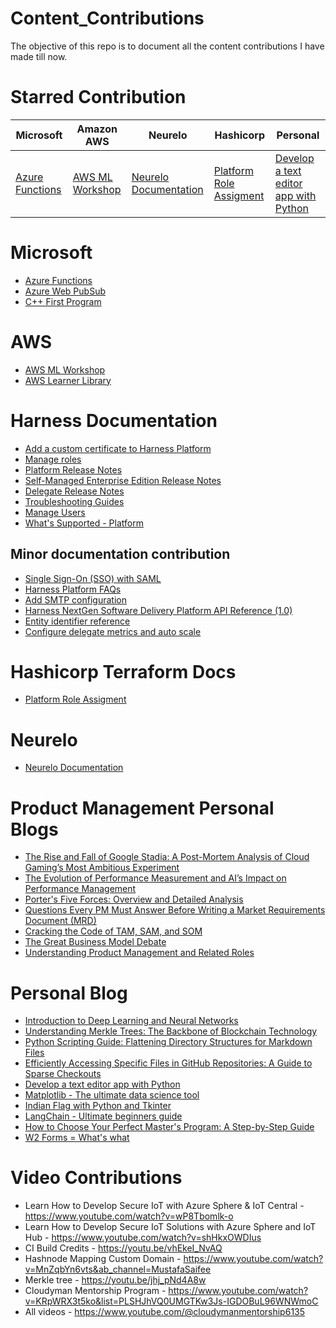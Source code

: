 # Content_Contributions
The objective of this repo is to document all the content contributions I have made till now.

# Starred Contribution

| Microsoft                                                                                     | Amazon AWS                                             | Neurelo                                            | Hashicorp                                                                                                                          | Personal                                                                                             |
|----------------------------------------------------------------------------------------------|-------------------------------------------------|----------------------------------------------------|------------------------------------------------------------------------------------------------------------------------------------|------------------------------------------------------------------------------------------------------|
| [Azure Functions](https://learn.microsoft.com/en-us/training/modules/intro-azure-functions/) | [AWS ML Workshop](https://s12d.com/ml-workshop) | [Neurelo Documentation](https://docs.neurelo.com/) | [Platform Role Assigment](https://registry.terraform.io/providers/harness/harness/latest/docs/resources/platform_role_assignments) | [Develop a text editor app with Python](https://mustafas.work/develop-a-text-editor-app-with-python) |

# Microsoft
- [Azure Functions](https://learn.microsoft.com/en-us/training/modules/intro-azure-functions/)  
- [Azure Web PubSub](https://learn.microsoft.com/en-us/training/modules/introduction-to-azure-web-pubsub/)  
- [C++ First Program](https://learn.microsoft.com/en-us/training/modules/cpp-first-program/)  

# AWS
- [AWS ML Workshop](https://github.com/saifeemustafaq/building-a-machine-learning-enabled-web-app)  
- [AWS Learner Library](https://s12d.com/learner-library) 

# Harness Documentation
- [Add a custom certificate to Harness Platform](https://developer.harness.io/docs/platform/certificates/add-custom-certificate)
- [Manage roles](https://developer.harness.io/docs/platform/role-based-access-control/add-manage-roles)
- [Platform  Release Notes](https://developer.harness.io/release-notes/platform)  
- [Self-Managed Enterprise Edition Release Notes](https://developer.harness.io/release-notes/self-managed-enterprise-edition)  
- [Delegate Release Notes](https://developer.harness.io/release-notes/delegate)
- [Troubleshooting Guides](https://developer.harness.io/docs/category/troubleshooting-2)
- [Manage Users](https://developer.harness.io/docs/platform/role-based-access-control/add-users/)
- [What's Supported - Platform](https://developer.harness.io/docs/platform/platform-whats-supported/)

## Minor documentation contribution
- [Single Sign-On (SSO) with SAML](https://developer.harness.io/docs/platform/authentication/single-sign-on-saml/#saml-sso-with-azure)
- [Harness Platform FAQs](https://developer.harness.io/kb/platform/harness-platform-faqs)
- [Add SMTP configuration](https://developer.harness.io/docs/platform/notifications/add-smtp-configuration/#option-send-notifications-for-a-user-group-using-email)
- [Harness NextGen Software Delivery Platform API Reference (1.0)](https://apidocs.harness.io/#section/Introduction/Authentication)
- [Entity identifier reference](https://developer.harness.io/docs/platform/references/entity-identifier-reference/)
- [Configure delegate metrics and auto scale](https://developer.harness.io/docs/platform/delegates/manage-delegates/delegate-metrics/)

# Hashicorp Terraform Docs
- [Platform Role Assigment](https://registry.terraform.io/providers/harness/harness/latest/docs/resources/platform_role_assignments)

# Neurelo
- [Neurelo Documentation](https://docs.neurelo.com/)

# Product Management Personal Blogs
- [The Rise and Fall of Google Stadia: A Post-Mortem Analysis of Cloud Gaming’s Most Ambitious Experiment](https://medium.com/@saifeemustafaq/the-rise-and-fall-of-google-stadia-a-post-mortem-analysis-of-cloud-gamings-most-ambitious-2f2b0a022aa9)
- [The Evolution of Performance Measurement and AI’s Impact on Performance Management](https://medium.com/@saifeemustafaq/the-evolution-of-performance-measurement-and-ais-impact-on-performance-management-a44482304dd5)
- [Porter's Five Forces: Overview and Detailed Analysis](https://mustafas.work/porters-five-forces-overview-and-detailed-analysis)
- [Questions Every PM Must Answer Before Writing a Market Requirements Document (MRD)](https://mustafas.work/16-make-or-break-questions-every-pm-must-answer-before-writing-a-market-requirements-document-mrd)
- [Cracking the Code of TAM, SAM, and SOM](https://mustafas.work/cracking-the-code-of-tam-sam-and-som-a-101-silicon-valley-guide-to-market-sizing)
- [The Great Business Model Debate](https://mustafas.work/the-great-business-model-debate-why-software-companies-are-doomed-if-they-cant-reconcile-product-strategy-revenue-logic-and-customer-value)
- [Understanding Product Management and Related Roles](https://mustafas.work/understanding-product-management-and-related-roles)

# Personal Blog
- [Introduction to Deep Learning and Neural Networks](https://mustafas.work/introduction-to-deep-learning-and-neural-networks)
- [Understanding Merkle Trees: The Backbone of Blockchain Technology](https://mustafas.work/understanding-merkle-trees-the-backbone-of-blockchain-technology)
- [Python Scripting Guide: Flattening Directory Structures for Markdown Files](https://mustafas.work/python-scripting-guide-flattening-directory-structures-for-markdown-files)  
- [Efficiently Accessing Specific Files in GitHub Repositories: A Guide to Sparse Checkouts](https://mustafas.work/efficiently-accessing-specific-files-in-github-repositories-a-guide-to-sparse-checkouts)  
- [Develop a text editor app with Python](https://mustafas.work/develop-a-text-editor-app-with-python)  
- [Matplotlib - The ultimate data science tool](https://mustafas.work/matplotlib-the-ultimate-data-science-tool)  
- [Indian Flag with Python and Tkinter](https://mustafas.work/indian-flag-with-python-and-tkinter)  
- [LangChain - Ultimate beginners guide](https://mustafas.work/langchain-ultimate-beginners-guide)
- [How to Choose Your Perfect Master's Program: A Step-by-Step Guide](https://mustafas.work/how-to-choose-your-perfect-masters-program-a-step-by-step-guide)
- [W2 Forms = What's what](https://medium.com/@saifeemustafaq/w2-form-whats-what-d6f1310dfdc4)

# Video Contributions
- Learn How to Develop Secure IoT with Azure Sphere & IoT Central - https://www.youtube.com/watch?v=wP8Tbomlk-o
- Learn How to Develop Secure IoT Solutions with Azure Sphere and IoT Hub - https://www.youtube.com/watch?v=shHkxOWDIus
- CI Build Credits - https://youtu.be/vhEkeI_NvAQ 
- Hashnode Mapping Custom Domain - https://www.youtube.com/watch?v=MnZqbYn6vts&ab_channel=MustafaSaifee
- Merkle tree - https://youtu.be/jhj_pNd4A8w
- Cloudyman Mentorship Program - https://www.youtube.com/watch?v=KRpWRX3t5ko&list=PLSHJhVQ0UMGTKw3Js-IGDOBuL96WNWmoC
- All videos - https://www.youtube.com/@cloudymanmentorship6135
